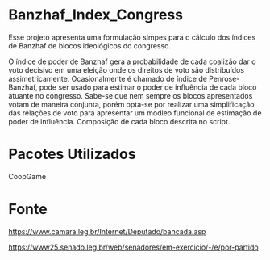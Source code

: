 # Banzhaf_Index_Congress
Esse projeto apresenta uma formulação simpes para o cálculo dos índices de Banzhaf de blocos ideológicos do congresso.

O índice de poder de Banzhaf gera a probabilidade de cada coalizão dar o voto decisivo em uma eleição onde os direitos de voto são distribuídos assimetricamente. Ocasionalmente é chamado de índice de Penrose-Banzhaf, pode ser usado para estimar o poder de influência de cada bloco atuante no congresso. Sabe-se que nem sempre os blocos apresentados votam de maneira conjunta, porém opta-se por realizar uma simplificação das relações de voto para apresentar um modleo funcional de estimação de poder de influência. Composição de cada bloco descrita no script.

# Pacotes Utilizados
CoopGame

# Fonte

https://www.camara.leg.br/Internet/Deputado/bancada.asp 


https://www25.senado.leg.br/web/senadores/em-exercicio/-/e/por-partido

